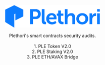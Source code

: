 <div align="center">
  <a href="https://www.plethori.com/">
    <img src="https://github.com/PlethoriProtocol/audits/blob/main/logo.png?raw=true" alt="Logo" width="300">
  </a>

<p align="center">
    Plethori's smart contracts security audits.
    </br>
    </br>
    1. PLE Token V2.0
    </br>
    2. PLE Staking V2.0
    </br>
    3. PLE ETH/AVAX Bridge
</p>
</div>
